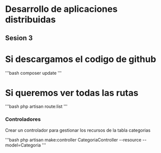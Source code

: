 # Desarrollo de aplicaciones distribuidas
## Sesion 3

# Si descargamos el codigo de github
'''bash
    composer update
'''
# Si queremos ver todas las rutas 
'''bash
    php artisan route:list
'''

### Controladores
Crear un controlador para gestionar los recursos de la tabla categorias

'''bash
    php artisan make:controller CategoriaController  --resource --model=Categoria
'''
